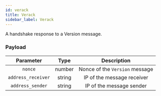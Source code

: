 ```yaml
---
id: verack
title: Verack
sidebar_label: Verack
---
```


<!----------------------------------------------------------------------------->
<!-------------------- THIS MARKDOWN FILE IS AUTOGENERATED -------------------->
<!----------------------------------------------------------------------------->

A handshake response to a Version message.

### Payload

|      Parameter     |  Type  |           Description          |
|:------------------:|:------:|:------------------------------:|
|       `nonce`      | number | Nonce of the `Version` message |
| `address_receiver` | string |   IP of the message receiver   |
|  `address_sender`  | string |    IP of the message sender    |

